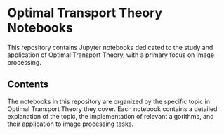 # Optimal Transport Theory Notebooks

This repository contains Jupyter notebooks dedicated to the study and application of Optimal Transport Theory, with a primary focus on image processing.

## Contents

The notebooks in this repository are organized by the specific topic in Optimal Transport Theory they cover. Each notebook contains a detailed explanation of the topic, the implementation of relevant algorithms, and their application to image processing tasks.
